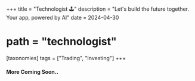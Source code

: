 +++
title = "Technologist 🕹️"
description = "Let's build the future together. Your app, powered by AI"
date = 2024-04-30
# path = "technologist"

[taxonomies] 
tags = ["Trading", "Investing"]
+++

#### More Coming Soon..